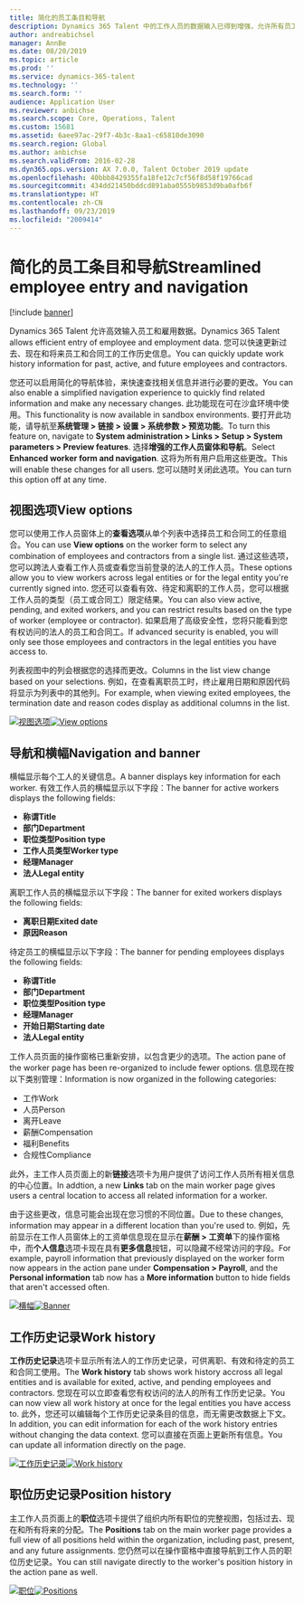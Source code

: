 ```yaml
---
title: 简化的员工条目和导航
description: Dynamics 365 Talent 中的工作人员的数据输入已得到增强，允许所有员工（过去、现在或将来）快速输入。 已更新简化/整合的导航模型，可以快速查找相关信息并查看和进行任何必要的更新。
author: andreabichsel
manager: AnnBe
ms.date: 08/20/2019
ms.topic: article
ms.prod: ''
ms.service: dynamics-365-talent
ms.technology: ''
ms.search.form: ''
audience: Application User
ms.reviewer: anbichse
ms.search.scope: Core, Operations, Talent
ms.custom: 15681
ms.assetid: 6aee97ac-29f7-4b3c-8aa1-c65810de3090
ms.search.region: Global
ms.author: anbichse
ms.search.validFrom: 2016-02-28
ms.dyn365.ops.version: AX 7.0.0, Talent October 2019 update
ms.openlocfilehash: 40bbb8429355fa18fe12c7cf56f8d58f19766cad
ms.sourcegitcommit: 434dd21450bddcd891aba0555b9853d9ba0afb6f
ms.translationtype: HT
ms.contentlocale: zh-CN
ms.lasthandoff: 09/23/2019
ms.locfileid: "2009414"
---
```

# <a name="streamlined-employee-entry-and-navigation"></a><span data-ttu-id="8ce71-104">简化的员工条目和导航</span><span class="sxs-lookup"><span data-stu-id="8ce71-104">Streamlined employee entry and navigation</span></span>

[!include [banner](includes/banner.md)]

<span data-ttu-id="8ce71-105">Dynamics 365 Talent 允许高效输入员工和雇用数据。</span><span class="sxs-lookup"><span data-stu-id="8ce71-105">Dynamics 365 Talent allows efficient entry of employee and employment data.</span></span> <span data-ttu-id="8ce71-106">您可以快速更新过去、现在和将来员工和合同工的工作历史信息。</span><span class="sxs-lookup"><span data-stu-id="8ce71-106">You can quickly update work history information for past, active, and future employees and contractors.</span></span>

<span data-ttu-id="8ce71-107">您还可以启用简化的导航体验，来快速查找相关信息并进行必要的更改。</span><span class="sxs-lookup"><span data-stu-id="8ce71-107">You can also enable a simplified navigation experience to quickly find related information and make any necessary changes.</span></span> <span data-ttu-id="8ce71-108">此功能现在可在沙盒环境中使用。</span><span class="sxs-lookup"><span data-stu-id="8ce71-108">This functionality is now available in sandbox environments.</span></span> <span data-ttu-id="8ce71-109">要打开此功能，请导航至**系统管理 > 链接 > 设置 > 系统参数 > 预览功能**。</span><span class="sxs-lookup"><span data-stu-id="8ce71-109">To turn this feature on, navigate to **System administration > Links > Setup > System parameters > Preview features**.</span></span> <span data-ttu-id="8ce71-110">选择**增强的工作人员窗体和导航**。</span><span class="sxs-lookup"><span data-stu-id="8ce71-110">Select **Enhanced worker form and navigation**.</span></span> <span data-ttu-id="8ce71-111">这将为所有用户启用这些更改。</span><span class="sxs-lookup"><span data-stu-id="8ce71-111">This will enable these changes for all users.</span></span> <span data-ttu-id="8ce71-112">您可以随时关闭此选项。</span><span class="sxs-lookup"><span data-stu-id="8ce71-112">You can turn this option off at any time.</span></span>

## <a name="view-options"></a><span data-ttu-id="8ce71-113">视图选项</span><span class="sxs-lookup"><span data-stu-id="8ce71-113">View options</span></span>

<span data-ttu-id="8ce71-114">您可以使用工作人员窗体上的**查看选项**从单个列表中选择员工和合同工的任意组合。</span><span class="sxs-lookup"><span data-stu-id="8ce71-114">You can use **View options** on the worker form to select any combination of employees and contractors from a single list.</span></span> <span data-ttu-id="8ce71-115">通过这些选项，您可以跨法人查看工作人员或查看您当前登录的法人的工作人员。</span><span class="sxs-lookup"><span data-stu-id="8ce71-115">These options allow you to view workers across legal entities or for the legal entity you're currently signed into.</span></span> <span data-ttu-id="8ce71-116">您还可以查看有效、待定和离职的工作人员，您可以根据工作人员的类型（员工或合同工）限定结果。</span><span class="sxs-lookup"><span data-stu-id="8ce71-116">You can also view active, pending, and exited workers, and you can restrict results based on the type of worker (employee or contractor).</span></span> <span data-ttu-id="8ce71-117">如果启用了高级安全性，您将只能看到您有权访问的法人的员工和合同工。</span><span class="sxs-lookup"><span data-stu-id="8ce71-117">If advanced security is enabled, you will only see those employees and contractors in the legal entities you have access to.</span></span>

<span data-ttu-id="8ce71-118">列表视图中的列会根据您的选择而更改。</span><span class="sxs-lookup"><span data-stu-id="8ce71-118">Columns in the list view change based on your selections.</span></span> <span data-ttu-id="8ce71-119">例如，在查看离职员工时，终止雇用日期和原因代码将显示为列表中的其他列。</span><span class="sxs-lookup"><span data-stu-id="8ce71-119">For example, when viewing exited employees, the termination date and reason codes display as additional columns in the list.</span></span> 

<span data-ttu-id="8ce71-120">[![视图选项](./media/Worker-view-option.png)](./media/worker-view-option.png)</span><span class="sxs-lookup"><span data-stu-id="8ce71-120">[![View options](./media/Worker-view-option.png)](./media/worker-view-option.png)</span></span>

## <a name="navigation-and-banner"></a><span data-ttu-id="8ce71-121">导航和横幅</span><span class="sxs-lookup"><span data-stu-id="8ce71-121">Navigation and banner</span></span>

<span data-ttu-id="8ce71-122">横幅显示每个工人的关键信息。</span><span class="sxs-lookup"><span data-stu-id="8ce71-122">A banner displays key information for each worker.</span></span> <span data-ttu-id="8ce71-123">有效工作人员的横幅显示以下字段：</span><span class="sxs-lookup"><span data-stu-id="8ce71-123">The banner for active workers displays the following fields:</span></span>

- <span data-ttu-id="8ce71-124">**称谓**</span><span class="sxs-lookup"><span data-stu-id="8ce71-124">**Title**</span></span>
- <span data-ttu-id="8ce71-125">**部门**</span><span class="sxs-lookup"><span data-stu-id="8ce71-125">**Department**</span></span>
- <span data-ttu-id="8ce71-126">**职位类型**</span><span class="sxs-lookup"><span data-stu-id="8ce71-126">**Position type**</span></span>
- <span data-ttu-id="8ce71-127">**工作人员类型**</span><span class="sxs-lookup"><span data-stu-id="8ce71-127">**Worker type**</span></span>
- <span data-ttu-id="8ce71-128">**经理**</span><span class="sxs-lookup"><span data-stu-id="8ce71-128">**Manager**</span></span>
- <span data-ttu-id="8ce71-129">**法人**</span><span class="sxs-lookup"><span data-stu-id="8ce71-129">**Legal entity**</span></span>

<span data-ttu-id="8ce71-130">离职工作人员的横幅显示以下字段：</span><span class="sxs-lookup"><span data-stu-id="8ce71-130">The banner for exited workers displays the following fields:</span></span>

- <span data-ttu-id="8ce71-131">**离职日期**</span><span class="sxs-lookup"><span data-stu-id="8ce71-131">**Exited date**</span></span>
- <span data-ttu-id="8ce71-132">**原因**</span><span class="sxs-lookup"><span data-stu-id="8ce71-132">**Reason**</span></span>

<span data-ttu-id="8ce71-133">待定员工的横幅显示以下字段：</span><span class="sxs-lookup"><span data-stu-id="8ce71-133">The banner for pending employees displays the following fields:</span></span>

- <span data-ttu-id="8ce71-134">**称谓**</span><span class="sxs-lookup"><span data-stu-id="8ce71-134">**Title**</span></span>
- <span data-ttu-id="8ce71-135">**部门**</span><span class="sxs-lookup"><span data-stu-id="8ce71-135">**Department**</span></span>
- <span data-ttu-id="8ce71-136">**职位类型**</span><span class="sxs-lookup"><span data-stu-id="8ce71-136">**Position type**</span></span>
- <span data-ttu-id="8ce71-137">**经理**</span><span class="sxs-lookup"><span data-stu-id="8ce71-137">**Manager**</span></span>
- <span data-ttu-id="8ce71-138">**开始日期**</span><span class="sxs-lookup"><span data-stu-id="8ce71-138">**Starting date**</span></span>
- <span data-ttu-id="8ce71-139">**法人**</span><span class="sxs-lookup"><span data-stu-id="8ce71-139">**Legal entity**</span></span>

<span data-ttu-id="8ce71-140">工作人员页面的操作窗格已重新安排，以包含更少的选项。</span><span class="sxs-lookup"><span data-stu-id="8ce71-140">The action pane of the worker page has been re-organized to include fewer options.</span></span> <span data-ttu-id="8ce71-141">信息现在按以下类别管理：</span><span class="sxs-lookup"><span data-stu-id="8ce71-141">Information is now organized in the following categories:</span></span> 

- <span data-ttu-id="8ce71-142">工作</span><span class="sxs-lookup"><span data-stu-id="8ce71-142">Work</span></span>
- <span data-ttu-id="8ce71-143">人员</span><span class="sxs-lookup"><span data-stu-id="8ce71-143">Person</span></span>
- <span data-ttu-id="8ce71-144">离开</span><span class="sxs-lookup"><span data-stu-id="8ce71-144">Leave</span></span>
- <span data-ttu-id="8ce71-145">薪酬</span><span class="sxs-lookup"><span data-stu-id="8ce71-145">Compensation</span></span>
- <span data-ttu-id="8ce71-146">福利</span><span class="sxs-lookup"><span data-stu-id="8ce71-146">Benefits</span></span>
- <span data-ttu-id="8ce71-147">合规性</span><span class="sxs-lookup"><span data-stu-id="8ce71-147">Compliance</span></span>

<span data-ttu-id="8ce71-148">此外，主工作人员页面上的新**链接**选项卡为用户提供了访问工作人员所有相关信息的中心位置。</span><span class="sxs-lookup"><span data-stu-id="8ce71-148">In addtion, a new **Links** tab on the main worker page gives users a central location to access all related information for a worker.</span></span>

<span data-ttu-id="8ce71-149">由于这些更改，信息可能会出现在您习惯的不同位置。</span><span class="sxs-lookup"><span data-stu-id="8ce71-149">Due to these changes, information may appear in a different location than you're used to.</span></span> <span data-ttu-id="8ce71-150">例如，先前显示在工作人员窗体上的工资单信息现在显示在**薪酬 > 工资单**下的操作窗格中，而**个人信息**选项卡现在具有**更多信息**按钮，可以隐藏不经常访问的字段。</span><span class="sxs-lookup"><span data-stu-id="8ce71-150">For example, payroll information that previously displayed on the worker form now appears in the action pane under **Compensation > Payroll**, and the **Personal information** tab now has a **More information** button to hide fields that aren't accessed often.</span></span>

<span data-ttu-id="8ce71-151">[![横幅](./media/Banner.png)](./media/Banner.png)</span><span class="sxs-lookup"><span data-stu-id="8ce71-151">[![Banner](./media/Banner.png)](./media/Banner.png)</span></span>

## <a name="work-history"></a><span data-ttu-id="8ce71-152">工作历史记录</span><span class="sxs-lookup"><span data-stu-id="8ce71-152">Work history</span></span>

<span data-ttu-id="8ce71-153">**工作历史记录**选项卡显示所有法人的工作历史记录，可供离职、有效和待定的员工和合同工使用。</span><span class="sxs-lookup"><span data-stu-id="8ce71-153">The **Work history** tab shows work history accross all legal entities and is available for exited, active, and pending employees and contractors.</span></span> <span data-ttu-id="8ce71-154">您现在可以立即查看您有权访问的法人的所有工作历史记录。</span><span class="sxs-lookup"><span data-stu-id="8ce71-154">You can now view all work history at once for the legal entities you have access to.</span></span> <span data-ttu-id="8ce71-155">此外，您还可以编辑每个工作历史记录条目的信息，而无需更改数据上下文。</span><span class="sxs-lookup"><span data-stu-id="8ce71-155">In addition, you can edit information for each of the work history entries without changing the data context.</span></span> <span data-ttu-id="8ce71-156">您可以直接在页面上更新所有信息。</span><span class="sxs-lookup"><span data-stu-id="8ce71-156">You can update all information directly on the page.</span></span> 

<span data-ttu-id="8ce71-157">[![工作历史记录](./media/Worker-work-history.png)](./media/Worker-work-history.png)</span><span class="sxs-lookup"><span data-stu-id="8ce71-157">[![Work history](./media/Worker-work-history.png)](./media/Worker-work-history.png)</span></span>

## <a name="position-history"></a><span data-ttu-id="8ce71-158">职位历史记录</span><span class="sxs-lookup"><span data-stu-id="8ce71-158">Position history</span></span>

<span data-ttu-id="8ce71-159">主工作人员页面上的**职位**选项卡提供了组织内所有职位的完整视图，包括过去、现在和所有将来的分配。</span><span class="sxs-lookup"><span data-stu-id="8ce71-159">The **Positions** tab on the main worker page provides a full view of all positions held within the organization, including past, present, and any future assignments.</span></span> <span data-ttu-id="8ce71-160">您仍然可以在操作窗格中直接导航到工作人员的职位历史记录。</span><span class="sxs-lookup"><span data-stu-id="8ce71-160">You can still navigate directly to the worker's position history in the action pane as well.</span></span>

<span data-ttu-id="8ce71-161">[![职位](./media/Worker-position-history.png)](./media/Worker-position-history.png)</span><span class="sxs-lookup"><span data-stu-id="8ce71-161">[![Positions](./media/Worker-position-history.png)](./media/Worker-position-history.png)</span></span>

